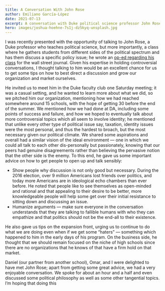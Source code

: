 ```yaml
---
title: A Conversation With John Rose
author: Emiliano García-López
date: 2021-07-13
excerpt: A conversation with Duke political science professor John Rose
hero: images/joshua-hoehne-7s1j-dz5kyq-unsplash.jpg
---
```

I was recently presented with the opportunity of talking to John Rose, a Duke professor who teaches political science, but more importantly, a class where he gathers students from different sides of the political spectrum and has them discuss a specific policy issue; he wrote an [op-ed regarding his class](https://www.wsj.com/articles/how-i-liberated-my-college-classroom-11624573083) for the wall street journal. Given his expertise in holding controversial conversations, I thought talking to him would be an excellent chance for us to get some tips on how to best direct a discussion and grow our organization and market ourselves.

He invited us to meet him in the Duke faculty club one Saturday meeting; it was a casual setting, and he wanted to learn more about what we did, so we pitched him our organization, mentioning how we had reached somewhere around 15 schools, with the hope of getting 30 before the end of the summer. We mentioned how we had done at DA, including some points of success and failure, and how we hoped to eventually talk about more controversial topics which all seem to involve identity; he mentioned that unlike every other type of political issue say, taxation, identity issues were the most personal, and thus the hardest to broach, but the most necessary given our political climate. We shared some aspirations and overall had a similar vision of the ideal environment — one in which we could all talk to each other dis-personally but passionately, knowing that our peers had genuine disagreements rather than believing the pervasive notion that the other side is the enemy. To this end, he gave us some important advice on how to get people to open up and talk sensibly:

* Show people why discussion is not only good but necessary. During the 2016 election, over 9 million Americans lost friends over politics, and today more Americans are in ideological echo chambers than ever before. He noted that people like to see themselves as open-minded and rational and that appealing to their desire to be better, more knowledgeable people will help some get over their initial resistance to sitting down and discussing an issue.
* Humanize arguments — make sure everyone in the conversation understands that they are talking to fallible humans with who they can empathize and that politics should not be the end-all to their existence.

He also gave us tips on the expansion front, urging us to continue to do what we are doing even when if we get some “haters” — something which happened to him in the early days of his program. On the business side, he thought that we should remain focused on the niche of high schools since there are no organizations that he knows of that have a firm hold on that market.

Daniel (our partner from another school), Omar, and I were delighted to have met John Rose; apart from getting some great advice, we had a very enjoyable conversation. We spoke for about an hour and a half and even discussed some political philosophy as well as some other tangential topics. I’m hoping that doing this